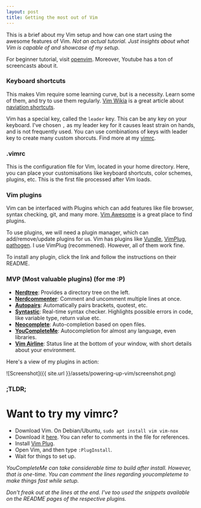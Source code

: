 ```yaml
---
layout: post
title: Getting the most out of Vim
---
```


This is a brief about my Vim setup and how can one start using the awesome features of Vim.
*Not an actual tutorial. Just insights about what Vim is capable of and showcase of my setup*.

For beginner tutorial, visit [openvim](http://www.openvim.com/). Moreover, Youtube has a ton of screencasts about it.

### Keyboard shortcuts
This makes Vim require some learning curve, but is a necessity. Learn some of them, and try to use them regularly.
[Vim Wikia](http://vim.wikia.com/) is a great article about [naviation shortcuts](http://vim.wikia.com/wiki/All_the_right_moves).

Vim has a special key, called the `leader` key. This can be any key on your keyboard. I've chosen `,` as my leader key for it causes least strain on hands, and is not frequently used. You can use combinations of keys with leader key to create many custom shorcuts. Find more at my [vimrc](https://raw.githubusercontent.com/himanshub16/MyScripts/master/vimrc).

### .vimrc
This is the configuration file for Vim, located in your home directory. Here, you can place your customisations like keyboard shortcuts, color schemes, plugins, etc.
This is the first file processed after Vim loads.

### Vim plugins
Vim can be interfaced with Plugins which can add features like file browser, syntax checking, git, and many more.
[Vim Awesome](http://vimawesome.com) is a great place to find plugins.

To use plugins, we will need a plugin manager, which can add/remove/update plugins for us. Vim has plugins like [Vundle](https://github.com/VundleVim/Vundle.vim), [VimPlug](https://github.com/junegunn/vim-plug), [pathogen](https://github.com/tpope/vim-pathogen).
I use VimPlug (recommened). However, all of them work fine.

To install any plugin, click the link and follow the instructions on their README.

### MVP (Most valuable plugins) (for me :P)
* **[Nerdtree](https://github.com/scrooloose/nerdtree)**: Provides a directory tree on the left.
* **[Nerdcommenter](https://github.com/scrooloose/nerdcommenter)**: Comment and uncomment multiple lines at once.
* **[Autopairs](https://github.com/jiangmiao/auto-pairs)**: Automatically pairs brackets, quotest, etc.
* **[Syntastic](https://github.com/vim-syntastic/syntastic)**: Real-time syntax checker. Highlights possible errors in code, like variable type, return value etc.
* **[Neocomplete](https://github.com/Shougo/neocomplete.vim)**: Auto-completion based on open files.
* **[YouCompleteMe](https://github.com/Valloric/YouCompleteMe)**: Autocompletion for almost any language, even libraries.
* **[Vim Airline](https://github.com/vim-airline/vim-airline)**: Status line at the bottom of your window, with short details about your environment.

Here's a view of my plugins in action:

![Screenshot]({{ site.url }}/assets/powering-up-vim/screenshot.png)


### ;TLDR;
# Want to try my vimrc?
* Download Vim. On Debian/Ubuntu, `sudo apt install vim vim-nox`
* Download it [here](https://raw.githubusercontent.com/himanshub16/MyScripts/master/vimrc). You can refer to comments in the file for references.
* Install [Vim Plug](https://github.com/junegunn/vim-plug).
* Open Vim, and then type `:PlugInstall`.
* Wait for things to set up.

*YouCompleteMe can take considerable time to build after install. However, that is one-time. You can comment the lines regarding youcompleteme to make things fast while setup.*

*Don't freak out at the lines at the end. I've too used the snippets available on the README pages of the respective plugins.*
